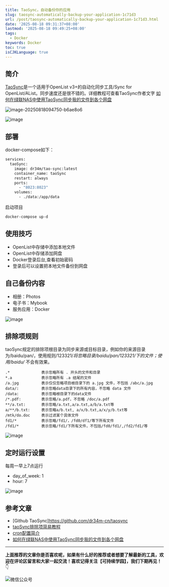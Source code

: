 ```yaml
---
title: TaoSync，自动备份你的应用
slug: taosync-automatically-backup-your-application-1c71d3
url: /post/taosync-automatically-backup-your-application-1c71d3.html
date: '2025-08-18 09:31:37+08:00'
lastmod: '2025-08-18 09:49:25+08:00'
tags:
  - Docker
keywords: Docker
toc: true
isCJKLanguage: true
---
```






## 简介

[TaoSync](https://github.com/dr34m-cn/taosync)是一个适用于OpenList v3+的自动化同步工具/Sync for OpenList/AList。同步速度还是很不错的。详细教程可查看TaoSync作者文字 [如何在绿联NAS中使用TaoSync同步我的文件到各个网盘](https://dr34m.cn/2024/07/newpost-57/)

![image-20250818094750-b6ae8o6](/images/2025/image-20250818094750-b6ae8o6.png)

![image](/images/2025/image-20250818094802-xdgf0a4.png)

## 部署

docker-compose如下：

```bash
services:
  taoSync:
    image: dr34m/tao-sync:latest
    container_name: taoSync
    restart: always
    ports:
      - "8023:8023"
    volumes:
      - ./data:/app/data
```

启动项目

```bash
docker-compose up-d 
```

## 使用技巧

- OpenList中存储中添加本地文件
- OpenList中存储添加网盘
- Docker登录后台,查看初始密码
- 登录后可以设置把本地文件备份到网盘

## 自己备份内容

- 相册：Photos
- 电子书：Mybook
- 服务应用：Docker

![image](assets/image-20250818094816-mllsfy8.png)

## 排除项规则

taoSync规定的排除项根目录为同步来源或目标目录，例如你的来源目录为/baidu/pan/，使用规则/123321/*将忽略目录/baidu/pan/123321/下的文件；使用/baidu/* 不会有效果。

```gitignore
.*              表示忽略所有 . 开头的文件和目录
*.a             表示忽略所有 .a 结尾的文件
/a.jpg          表示仅仅忽略项目根目录下的 a.jpg 文件，不包括 /abc/a.jpg
data/:          表示忽略data目录下的所有内容，不忽略 data 文件
/data:          表示忽略根目录下的data文件
/*.pdf:         表示忽略/a.pdf，不忽略 /doc/a.pdf
**/a.txt:       表示忽略/a.txt,a/a.txt,a/b/a.txt等
a/**/b.txt:     表示忽略a/b.txt, a/x/b.txt,a/x/y/b.txt等
/mtk/do.doc     表示过滤某个具体文件
fd1/*           表示忽略/fd1/，/fd0/df1/等下所有文件
/fd1/*          表示忽略/fd1/下所有文件，不包括/fd0/fd1/,/fd2/fd1/等
```

![image](assets/image-20250818094827-uj51p8a.png)

## 定时运行设置

每周一早上7点运行

- day_of_week: 1
- hour: 7

![image](assets/image-20250818094837-z3l9i3r.png)

## 参考文章

- [Github TaoSync]https://github.com/dr34m-cn/taosync
- [taoSync排除项简易教程](https://dr34m.cn/2024/09/newpost-60/)
- [cron配置简介](https://dr34m.cn/2024/08/newpost-58/)
- [如何在绿联NAS中使用TaoSync同步我的文件到各个网盘](https://dr34m.cn/2024/07/newpost-57/)

---

**上面推荐的文章你是否喜欢呢，如果有什么好的推荐或者想要了解最新的工具，欢迎在评论区留言和大家一起交流！喜欢记得关注【可持续学园】，我们下期再见！**  👇

![微信公众号](assets/微信公众号-20250813124220-913xdfk.webp)​

‍
